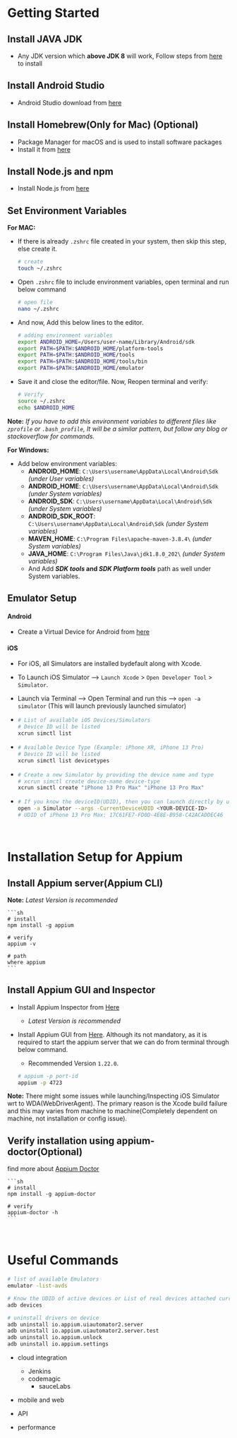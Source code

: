 # Getting Started

## Install JAVA JDK

-   Any JDK version which **above JDK 8** will work, Follow steps from [here](https://www.guru99.com/install-java.html) to install

## Install Android Studio

  <!-- Helpful to launch Android Emulator -->

-   Android Studio download from [here](https://developer.android.com/studio)

## Install Homebrew(Only for Mac) (Optional)

-   Package Manager for macOS and is used to install software packages
-   Install it from [here](https://brew.sh/)

## Install Node.js and npm

-   Install Node.js from [here](https://nodejs.org/en/)

## Set Environment Variables

**For MAC:**

-   If there is already `.zshrc` file created in your system, then skip this step, else create it.

    ```sh
    # create
    touch ~/.zshrc
    ```

-   Open `.zshrc` file to include environment variables, open terminal and run below command

    ```sh
    # open file
    nano ~/.zshrc
    ```

-   And now, Add this below lines to the editor.

    ```sh
    # adding environment variables
    export ANDROID_HOME=/Users/user-name/Library/Android/sdk
    export PATH=$PATH:$ANDROID_HOME/platform-tools
    export PATH=$PATH:$ANDROID_HOME/tools
    export PATH=$PATH:$ANDROID_HOME/tools/bin
    export PATH=$PATH:$ANDROID_HOME/emulator
    ```

-   Save it and close the editor/file. Now, Reopen terminal and verify:

    ```sh
    # Verify
    source ~/.zshrc
    echo $ANDROID_HOME
    ```

**Note:** _If you have to add this environment variables to different files like `zprofile` or `.bash_profile`, It will be a similar pattern, but follow any blog or stackoverflow for commands._

**For Windows:**

-   Add below environment variables:
    -   **ANDROID_HOME**: `C:\Users\username\AppData\Local\Android\Sdk` _(under User variables)_
    -   **ANDROID_HOME**: `C:\Users\username\AppData\Local\Android\Sdk` _(under System variables)_
    -   **ANDROID_SDK**: `C:\Users\username\AppData\Local\Android\Sdk` _(under System variables)_
    -   **ANDROID_SDK_ROOT**: `C:\Users\username\AppData\Local\Android\Sdk` _(under System variables)_
    -   **MAVEN_HOME**: `C:\Program Files\apache-maven-3.8.4\` _(under System variables)_
    -   **JAVA_HOME**: `C:\Program Files\Java\jdk1.8.0_202\` _(under System variables)_
    -   And Add **_SDK tools_ and _SDK Platform tools_** path as well under System variables.

## Emulator Setup

#### Android

-   Create a Virtual Device for Android from [here](https://www.geeksforgeeks.org/how-to-install-android-virtual-deviceavd/)

#### iOS

-   For iOS, all Simulators are installed bydefault along with Xcode.

-   To Launch iOS Simulator --> `Launch Xcode` > `Open Developer Tool` > `Simulator`.

-   Launch via Terminal --> Open Terminal and run this --> `open -a simulator` (This will launch previously launched simulator)

-   ```sh
    # List of available iOS Devices/Simulators
    # Device ID will be listed
    xcrun simctl list
    ```

-   ```sh
    # Available Device Type (Example: iPhone XR, iPhone 13 Pro)
    # Device ID will be listed
    xcrun simctl list devicetypes
    ```

-   ```sh
    # Create a new Simulator by providing the device name and type
    # xcrun simctl create device-name device-type
    xcrun simctl create "iPhone 13 Pro Max" "iPhone 13 Pro Max"
    ```

-   ```sh
    # If you know the deviceID(UDID), then you can launch directly by using below command
    open -a Simulator --args -CurrentDeviceUDID <YOUR-DEVICE-ID>
    # UDID of iPhone 13 Pro Max: 17C61FE7-FD0D-4E8E-B958-C42ACADDEC46
    ```

</br>

# Installation Setup for Appium

## Install Appium server(Appium CLI)

**Note:** _Latest Version is recommended_

    ```sh
    # install
    npm install -g appium

    # verify
    appium -v

    # path
    where appium
    ```

## Install Appium GUI and Inspector

-   Install Appium Inspector from [Here](https://github.com/appium/appium-inspector/releases)
    -   _Latest Version is recommended_
-   Install Appium GUI from [Here](https://github.com/appium/appium-desktop/releases). Although its not mandatory, as it is required to start the appium server that we can do from terminal through below command.

    -   Recommended Version `1.22.0`.

    ```sh
    # appium -p port-id
    appium -p 4723
    ```

**Note:** There might some issues while launching/Inspecting iOS Simulator wrt to WDA(WebDriverAgent). The primary reason is the Xcode build failure and this may varies from machine to machine(Completely dependent on machine, not installation or config issue).

## Verify installation using appium-doctor(Optional)

find more about [Appium Doctor](https://github.com/appium/appium-doctor)

    ```sh
    # install
    npm install -g appium-doctor

    # verify
    appium-doctor -h
    ```

</br>

# Useful Commands

```sh
# list of available Emulators
emulator -list-avds

# Know the UDID of active devices or List of real devices attached currently
adb devices

# uninstall drivers on device
adb uninstall io.appium.uiautomator2.server
adb uninstall io.appium.uiautomator2.server.test
adb uninstall io.appium.unlock
adb uninstall io.appium.settings
```




- cloud integration
    - Jenkins
    - codemagic
        - sauceLabs

- mobile and web
- API
- performance
